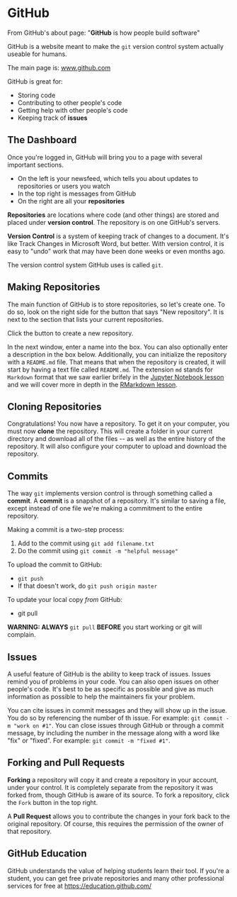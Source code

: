 # GitHub

From GitHub's about page: "**GitHub** is how people build software"

GitHub is a website meant to make the `git` version control system actually useable for humans.

The main page is: www.github.com

GitHub is great for:
 * Storing code
 * Contributing to other people's code
 * Getting help with other people's code
 * Keeping track of **issues**

## The Dashboard

Once you're logged in, GitHub will bring you to a page with several important sections.
 * On the left is your newsfeed, which tells you about updates to repositories or users you watch
 * In the top right is messages from GitHub
 * On the right are all your **repositories**

**Repositories** are locations where code (and other things) are stored and placed under **version control**. The repository is on one GitHub's servers.

**Version Control** is a system of keeping track of changes to a document.
It's like Track Changes in Microsoft Word, but better.
With version control, it is easy to "undo" work that may have been done weeks or even months ago.

The version control system GitHub uses is called `git`.

## Making Repositories

The main function of GitHub is to store repositories, so let's create one. To do so, look on the right side for the button that says "New repository". It is next to the section that lists your current repositories.

Click the button to create a new repository.

In the next window, enter a name into the box. You can also optionally enter a description in the box below. Additionally, you can initialize the repository with a `README.md` file. That means that when the repository is created, it will start by having a text file called `README.md`. The extension `md` stands for `Markdown` format that we saw earlier brifely in the [Jupyter Notebook lesson]() and we will cover more in depth in the [RMarkdown lesson]().

## Cloning Repositories

Congratulations! You now have a repository. To get it on your computer, you must now **clone** the repository. This will create a folder in your current directory and download all of the files -- as well as the entire history of the repository. It will also configure your computer to upload and download the repository.

## Commits

The way `git` implements version control is through something called a **commit**. A **commit** is a snapshot of a repository. It's similar to saving a file, except instead of one file we're making a commitment to the entire repository.

Making a commit is a two-step process:
 1. Add to the commit using `git add filename.txt`
 2. Do the commit using `git commit -m "helpful message"`

To upload the commit to GitHub:
 * `git push`
 * If that doesn't work, do `git push origin master`

To update your local copy *from* GitHub:
 * git pull

**WARNING: ALWAYS** `git pull` **BEFORE** you start working or git will complain.

## Issues

A useful feature of GitHub is the ability to keep track of issues.
Issues remind you of problems in your code.
You can also open issues on other people's code.
It's best to be as specific as possible and give as much information as possible to help the maintainers fix your problem.

You can cite issues in commit messages and they will show up in the issue. You do so by referencing the number of th issue. For example: `git commit -m "work on #1"`.
You can close issues through GitHub or through a commit message, by including the number in the message along with a word like "fix" or "fixed". For example: `git commit -m "fixed #1"`.

## Forking and Pull Requests

**Forking** a repository will copy it and create a repository in your account, under your control. It is completely separate from the repository it was forked from, though GitHub is aware of its source. To fork a repository, click the `Fork` button in the top right.

A **Pull Request** allows you to contribute the changes in your fork back to the original repository. Of course, this requires the permission of the owner of that repository.

## GitHub Education

GitHub understands the value of helping students learn their tool.
If you're a student, you can get free private repositories and many other professional services for free at https://education.github.com/








